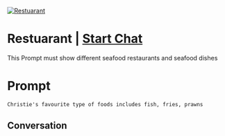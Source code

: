 
[![Restuarant](https://flow-prompt-covers.s3.us-west-1.amazonaws.com/icon/Abstract/i11.png)](https://gptcall.net/chat.html?data=%7B%22contact%22%3A%7B%22id%22%3A%22q6FS_oN81VC3mGho4WFN1%22%2C%22flow%22%3Atrue%7D%7D)
# Restuarant | [Start Chat](https://gptcall.net/chat.html?data=%7B%22contact%22%3A%7B%22id%22%3A%22q6FS_oN81VC3mGho4WFN1%22%2C%22flow%22%3Atrue%7D%7D)
This Prompt must show different seafood restaurants and seafood dishes

# Prompt

```
Christie's favourite type of foods includes fish, fries, prawns
```

## Conversation




